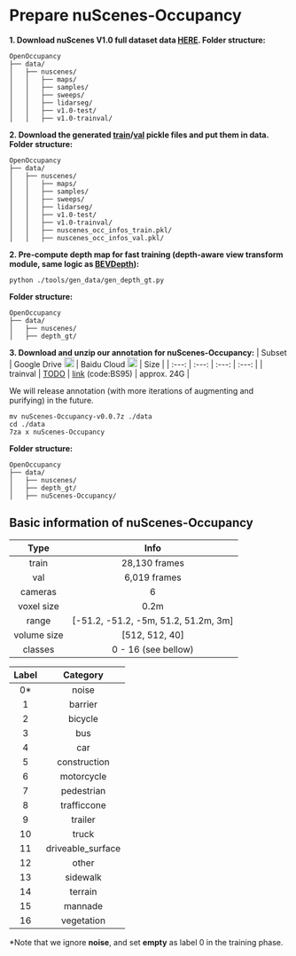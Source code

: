 
# Prepare nuScenes-Occupancy
**1. Download nuScenes V1.0 full dataset data [HERE](https://www.nuscenes.org/download). Folder structure:**
```
OpenOccupancy
├── data/
│   ├── nuscenes/
│   │   ├── maps/
│   │   ├── samples/
│   │   ├── sweeps/
│   │   ├── lidarseg/
│   │   ├── v1.0-test/
│   │   ├── v1.0-trainval/
```


**2. Download the generated [train](https://github.com/JeffWang987/OpenOccupancy/releases/tag/train_pkl)/[val](https://github.com/JeffWang987/OpenOccupancy/releases/tag/val_pkl) pickle files and put them in data. Folder structure:**
```
OpenOccupancy
├── data/
│   ├── nuscenes/
│   │   ├── maps/
│   │   ├── samples/
│   │   ├── sweeps/
│   │   ├── lidarseg/
│   │   ├── v1.0-test/
│   │   ├── v1.0-trainval/
│   │   ├── nuscenes_occ_infos_train.pkl/
│   │   ├── nuscenes_occ_infos_val.pkl/
```

**2. Pre-compute depth map for fast training (depth-aware view transform module, same logic as [BEVDepth](https://github.com/Megvii-BaseDetection/BEVDepth)):**
```
python ./tools/gen_data/gen_depth_gt.py
```
**Folder structure:**
```
OpenOccupancy
├── data/
│   ├── nuscenes/
│   ├── depth_gt/
```

**3. Download and unzip our annotation for nuScenes-Occupancy:**
| Subset | Google Drive <img src="https://ssl.gstatic.com/docs/doclist/images/drive_2022q3_32dp.png" alt="Google Drive" width="18"/> | Baidu Cloud <img src="https://nd-static.bdstatic.com/m-static/v20-main/favicon-main.ico" alt="Baidu Yun" width="18"/> | Size |
| :---: | :---: | :---: | :---: |
| trainval | [TODO]() | [link](https://pan.baidu.com/s/1BRRaxBCuVbEvz4cL0-I8hg) (code:BS95) | approx. 24G |

We will release annotation (with more iterations of augmenting and purifying) in the future.
```
mv nuScenes-Occupancy-v0.0.7z ./data
cd ./data
7za x nuScenes-Occupancy
```
**Folder structure:**
```
OpenOccupancy
├── data/
│   ├── nuscenes/
│   ├── depth_gt/
│   ├── nuScenes-Occupancy/

```

## Basic information of nuScenes-Occupancy

<div align="center">
  
| Type |  Info |
| :----: | :----: |
| train           | 28,130 frames |
| val             | 6,019 frames |
| cameras         | 6 |
| voxel size      | 0.2m |
| range           | [-51.2, -51.2, -5m, 51.2, 51.2m, 3m]|
| volume size     | [512, 512, 40]|
| classes         | 0 - 16 (see bellow) |
  
</div>

<div align="center">

| Label |  Category |
| :----: | :----: |
| 0*      | noise |
| 1      | barrier |
| 2      | bicycle |
| 3      | bus |
| 4      | car |
| 5      | construction |
| 6      | motorcycle  |
| 7      | pedestrian  |
| 8      | trafficcone  |
| 9      | trailer  |
| 10      | truck  |
| 11      | driveable_surface  |
| 12      | other  |
| 13      | sidewalk  |
| 14      | terrain  |
| 15      | mannade  |
| 16      | vegetation  |

</div>

*Note that we ignore **noise**, and set **empty** as label 0 in the training phase.


